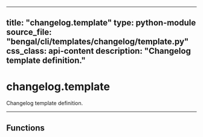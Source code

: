 
---
title: "changelog.template"
type: python-module
source_file: "bengal/cli/templates/changelog/template.py"
css_class: api-content
description: "Changelog template definition."
---

# changelog.template

Changelog template definition.

---


## Functions


